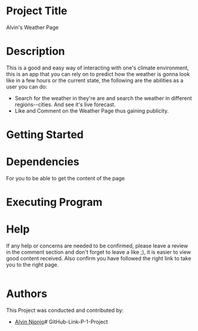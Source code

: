# Project Title

Alvin's Weather Page

# Description
This is a good and easy way of interacting with one's climate environment, this is an app that you can rely on to predict how the weather is gonna look like in a few hours or the current state, the following are the abilities as a user you can do:

* Search for the weather in they're are and search the weather in different regions--cities. And see it's live forecast.
* Like and Comment on the Weather Page thus gaining publicity.

# Getting Started

# Dependencies
For you to be able to get the content of the page

# Executing Program

# Help
If any help or concerns are needed to be confirmed, please leave a review in the comment section and don't forget to leave a like ;), it is easier to view good content received.
Also confirm you have followed the right link to take you to the right page.
```
```
# Authors
This Project was conducted and contributed by:
- [Alvin Njonjo](https://github.com/fela-Supa)# GitHub-Link-P-1-Project
